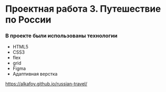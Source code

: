# Проектная работа 3. Путешествие по России

### В проекте были использованы технологии
* HTML5
* CSS3
* flex
* grid
* Figma
* Адаптивная верстка

https://alkafoy.github.io/russian-travel/